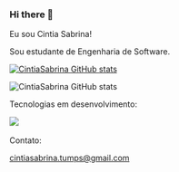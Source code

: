 ### Hi there 👋

Eu sou Cintia Sabrina!

Sou estudante de Engenharia de Software. 


[![CintiaSabrina GitHub stats](https://github-readme-stats.vercel.app/api/top-langs/?username=CintiaSabrina&layout=donut-vertical)](https://github.com/anuraghazra/github-readme-stats)

![CintiaSabrina GitHub stats](https://github-readme-stats.vercel.app/api?username=CintiaSabrina&show_icons=true&theme=tokyonight)

Tecnologias em desenvolvimento:

<div>
        <img src="https://img.shields.io/badge/PHP-777BB4?style=for-the-badge&logo=php&logoColor=white">
</div>

<div>
        <img src="https://img.shields.io/badge/HTML5-E34F26?style=for-the-badge&logo=html5&logoColor=white" alt=""> 
</div>

<div>
        <img src="https://img.shields.io/badge/CSS-239120?&style=for-the-badge&logo=css3&logoColor=white" alt=""> 
</div>

<div>
        <img src="https://img.shields.io/badge/JavaScript-F7DF1E?style=for-the-badge&logo=javascript&logoColor=black" alt=""> 
</div>

<br>
Contato:
<div>
    <a href="https://www.linkedin.com/in/cintia-sabrina-dos-santos/"><img src="https://img.shields.io/badge/LinkedIn-0077B5?style=for-the-badge&logo=linkedin&logoColor=white" alt=""></a>
</div>

cintiasabrina.tumps@gmail.com

